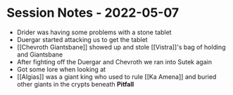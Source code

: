 # Session Notes - 2022-05-07

* Drider was having some problems with a stone tablet
* Duergar started attacking us to get the tablet
* [[Chevroth Giantsbane]] showed up and stole [[Vistra]]'s bag of holding and Giantsbane
* After fighting off the Duergar and Chevroth we ran into Sutek again
* Got some lore when looking at 
* [[Algias]] was a giant king who used to rule [[Ka Amena]] and buried other giants in the crypts beneath **Pitfall**